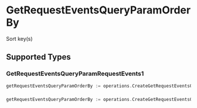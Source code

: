 # GetRequestEventsQueryParamOrderBy

Sort key(s)


## Supported Types

### GetRequestEventsQueryParamRequestEvents1

```go
getRequestEventsQueryParamOrderBy := operations.CreateGetRequestEventsQueryParamOrderByGetRequestEventsQueryParamRequestEvents1(operations.GetRequestEventsQueryParamRequestEvents1{/* values here */})
```

### 

```go
getRequestEventsQueryParamOrderBy := operations.CreateGetRequestEventsQueryParamOrderByArrayOfgetRequestEventsQueryParamRequestEventsOrderBy2([]operations.GetRequestEventsQueryParamRequestEventsOrderBy2{/* values here */})
```


